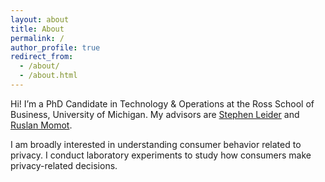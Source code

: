 ```yaml
---
layout: about
title: About
permalink: /
author_profile: true
redirect_from: 
  - /about/
  - /about.html
---
```


Hi! I’m a PhD Candidate in Technology & Operations at the Ross School of Business, University of Michigan. My advisors are [Stephen Leider](https://sites.google.com/umich.edu/stephenleider/bio) and [Ruslan Momot](https://ruslanmomot.info/).

I am broadly interested in understanding consumer behavior related to privacy. I conduct laboratory experiments to study how consumers make privacy-related decisions.
